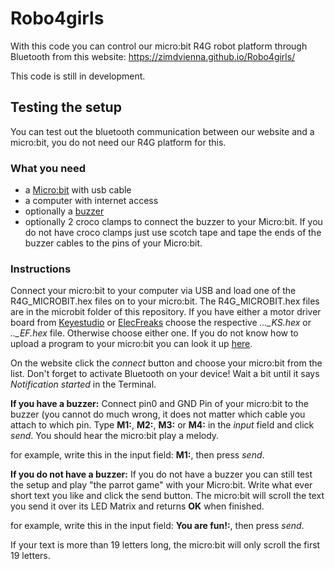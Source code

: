 # Robo4girls

With this code you can control our micro:bit R4G robot platform through Bluetooth from this website: https://zimdvienna.github.io/Robo4girls/

This code is still in development.

## Testing the setup 
You can test out the bluetooth communication between our website and a micro:bit, you do not need our R4G platform for this.

### What you need
+ a <a href="https://microbit.org">Micro:bit</a> with usb cable
+ a computer with internet access
+ optionally a <a href="https://de.wikipedia.org/wiki/Summer_(Elektronik)"> buzzer </a>
+ optionally 2 croco clamps to connect the buzzer to your Micro:bit. If you do not have croco clamps just use scotch tape and tape the ends of the buzzer cables to the pins of your Micro:bit.

### Instructions

Connect your micro:bit to your computer via USB and load one of the R4G_MICROBIT.hex files on to your micro:bit. The R4G_MICROBIT.hex files are in the microbit folder of this repository. If you have either a motor driver board from <a href="https://wiki.keyestudio.com/Ks0308_keyestudio_Motor_Drive_Breakout_Board_for_micro_bit">Keyestudio</a> or <a href="https://www.instructables.com/id/Elecfreaks-Motorbit-User-Guide/">ElecFreaks</a> choose the respective <i>..._KS.hex</i> or <i>.._EF.hex</i> file. Otherwise choose either one. If you do not know how to upload a program to your micro:bit you can look it up <a href="https://makecode.microbit.org/device/usb">here</a>.

On the website click the <i>connect</i> button and choose your micro:bit from the list. Don't forget to activate Bluetooth on your device! Wait a bit until it says <i>Notification started</i> in the Terminal. 

<b>If you have a buzzer:</b>
Connect pin0 and GND Pin of your micro:bit to the buzzer (you cannot do much wrong, it does not matter which cable you attach to which pin. Type <b>M1:</b>, <b>M2:</b>, <b>M3:</b> or <b>M4:</b> in the <i>input</i> field and click <i>send</i>. You should hear the micro:bit play a melody.

for example, write this in the input field: <b>M1:</b>, then press <i>send</i>.

<b>If you do not have a buzzer:</b>
If you do not have a buzzer you can still test the setup and play "the parrot game" with your Micro:bit. Write what ever short text you like and click the send button. The micro:bit will scroll the text you send it over its LED Matrix and returns <b>OK</b> when finished.

for example, write this in the input field: <b>You are fun!:</b>, then press <i>send</i>.

If your text is more than 19 letters long, the micro:bit will only scroll the first 19 letters.
